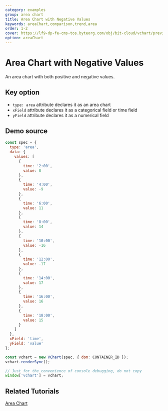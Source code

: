 ```yaml
---
category: examples
group: area chart
title: Area Chart with Negative Values
keywords: areaChart,comparison,trend,area
order: 1-2
cover: https://lf9-dp-fe-cms-tos.byteorg.com/obj/bit-cloud/vchart/preview/area-chart/negative-values-area.png
option: areaChart
---
```


# Area Chart with Negative Values

An area chart with both positive and negative values.

## Key option

- `type: area` attribute declares it as an area chart
- `xField` attribute declares it as a categorical field or time field
- `yField` attribute declares it as a numerical field

## Demo source

```javascript livedemo
const spec = {
  type: 'area',
  data: {
    values: [
      {
        time: '2:00',
        value: 8
      },
      {
        time: '4:00',
        value: -9
      },
      {
        time: '6:00',
        value: 11
      },
      {
        time: '8:00',
        value: 14
      },
      {
        time: '10:00',
        value: -16
      },
      {
        time: '12:00',
        value: -17
      },
      {
        time: '14:00',
        value: 17
      },
      {
        time: '16:00',
        value: 16
      },
      {
        time: '18:00',
        value: 15
      }
    ]
  },
  xField: 'time',
  yField: 'value'
};

const vchart = new VChart(spec, { dom: CONTAINER_ID });
vchart.renderSync();

// Just for the convenience of console debugging, do not copy
window['vchart'] = vchart;
```

## Related Tutorials

[Area Chart](link)
